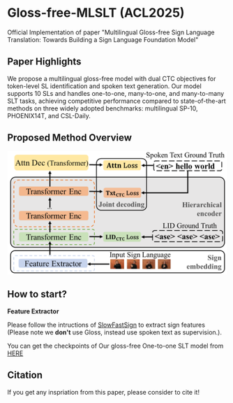 # Gloss-free-MLSLT (ACL2025)

Official Implementation of paper "Multilingual Gloss-free Sign Language Translation:
Towards Building a Sign Language Foundation Model"

## Paper Highlights
We propose a multilingual gloss-free model with dual CTC objectives for token-level SL identification and spoken text generation. Our model supports 10 SLs and handles one-to-one, many-to-one, and many-to-many SLT tasks, achieving competitive performance compared to state-of-the-art methods on three widely adopted benchmarks: multilingual SP-10, PHOENIX14T, and CSL-Daily.

## Proposed Method Overview
![Overview](Overview.png)


## How to start?

**Feature Extractor**

Please follow the intructions of [SlowFastSign](https://github.com/kaistmm/SlowFastSign) to extract sign features (Please note we **don't** use Gloss, instead use spoken text as supervision.).

You can get the checkpoints of Our gloss-free One-to-one SLT model from [HERE](https://drive.google.com/drive/folders/1vx2eNHVaZKCCqxbIxTXdcYA9q7ljSyMP?usp=sharing)



## Citation 

If you get any inspriation from this paper, please consider to cite it!
